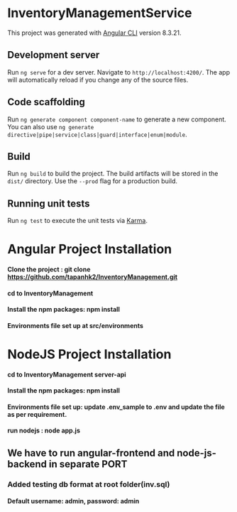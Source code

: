 # InventoryManagementService

This project was generated with [Angular CLI](https://github.com/angular/angular-cli) version 8.3.21.

## Development server

Run `ng serve` for a dev server. Navigate to `http://localhost:4200/`. The app will automatically reload if you change any of the source files.

## Code scaffolding

Run `ng generate component component-name` to generate a new component. You can also use `ng generate directive|pipe|service|class|guard|interface|enum|module`.

## Build

Run `ng build` to build the project. The build artifacts will be stored in the `dist/` directory. Use the `--prod` flag for a production build.

## Running unit tests

Run `ng test` to execute the unit tests via [Karma](https://karma-runner.github.io).

# Angular Project Installation
#### Clone the project : git clone https://github.com/tapanhk2/InventoryManagement.git
#### cd to InventoryManagement
#### Install the npm packages: npm install
#### Environments file set up at src/environments

# NodeJS Project Installation
#### cd to InventoryManagement server-api
#### Install the npm packages: npm install
#### Environments file set up: update .env_sample to .env and update the file as per requirement.
#### run nodejs : node app.js

## We have to run angular-frontend and node-js-backend in separate PORT


### Added testing db format at root folder(inv.sql) 
#### Default username: admin, password: admin